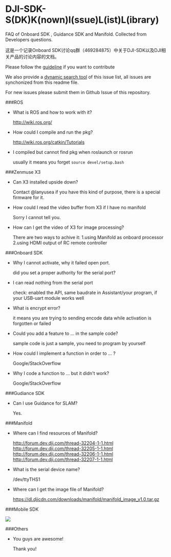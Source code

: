 # DJI-SDK-S(DK)K(nown)I(ssue)L(ist)L(ibrary)

FAQ of Onboard SDK , Guidance SDK and Manifold. Collected from Developers questions.

这是一个记录Onboard SDK讨论qq群（469284875）中关于DJI-SDK以及DJI相关产品的讨论内容的文档。

Please follow the [guideline](https://github.com/wqf233333/DJI-SDK-SKILL/wiki/Format-Guideline) if you want to contribute

We also provide a [dynamic search tool](http://dji-brainhole.github.io/hippophae/index.html) of this issue list, all issues are synchonized from this readme file.

For new issues please submit them in Github Issue of this repository.

###ROS

- What is ROS and how to work with it?

  http://wiki.ros.org/

- How could I compile and run the pkg?

  http://wiki.ros.org/catkin/Tutorials

- I compiled but cannot find pkg when roslaunch or rosrun

  usually it means you forget `source devel/setup.bash`

###Zenmuse X3

- Can X3 installed upside down?

  Contact @lanyusea if you have this kind of purpose, there is a special firmware for it.

- How could I read the video buffer from X3 if I have no manifold

  Sorry I cannot tell you.
  
- How can I get the video of X3 for image processing?

  There are two ways to achive it: 1.using Manifold as onboard processor 2.using HDMI output of RC remote controller

###Onboard SDK

- Why I cannot activate, why it failed open port.

  did you set a proper authority for the serial port?

- I can read nothing from the serial port

  check: enabled the API, same baudrate in Assistant/your program, if your USB-uart module works well

- What is encrypt error?

  it means you are trying to sending encode data while activation is forgotten or failed

- Could you add a feature to ... in the sample code?

  sample code is just a sample, you need to program by yourself

- How could I implement a function in order to ... ?

  Google/StackOverflow

- Why I code a function to ... but it didn't work?

  Google/StackOverflow

###Gudiance SDK

- Can I use Guidance for SLAM?

  Yes.

###Manifold

- Where can I find resources of Manifold?

  http://forum.dev.dji.com/thread-32204-1-1.html http://forum.dev.dji.com/thread-32205-1-1.html http://forum.dev.dji.com/thread-32206-1-1.html http://forum.dev.dji.com/thread-32207-1-1.html

- What is the serial device name?

  /dev/ttyTHS1

- Where can I get the  image file of Manifold?

  https://dl.djicdn.com/downloads/manifold/manifold_image_v1.0.tar.gz

###Mobile SDK

![](http://3.bp.blogspot.com/-Z5vydmzLOuI/VFNTYpbOmlI/AAAAAAAAAEM/VO3_IlSqnqI/s1600/94eb289f247f6e711a9975bed6783d1db4a15af4a9f2b7cd8f1a560a3bfb540a.jpg)

###Others

- You guys are awesome!

  Thank you!
